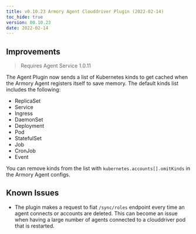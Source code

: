 ```yaml
---
title: v0.10.23 Armory Agent Clouddriver Plugin (2022-02-14)
toc_hide: true
version: 00.10.23
date: 2022-02-14
---
```


## Improvements

> Requires Agent Service 1.0.11

The Agent Plugin now sends a list of Kubernetes kinds to get cached when the Armory Agent registers itself to save memory. The default kinds list includes the following:

- ReplicaSet
- Service
- Ingress
- DaemonSet
- Deployment
- Pod
- StatefulSet
- Job
- CronJob
- Event

You can remove kinds from the list with `kubernetes.accounts[].omitKinds` in the Armory Agent configs.

## Known Issues

* The plugin makes a request to fiat `/sync/roles` endpoint every time an agent connects or accounts are deleted. This can become an issue when having a large number of agents connected to a clouddriver pod that is restarted.
